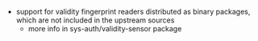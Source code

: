 - support for validity fingerprint readers distributed as binary packages, which are not included in the upstream sources
  - more info in sys-auth/validity-sensor package
